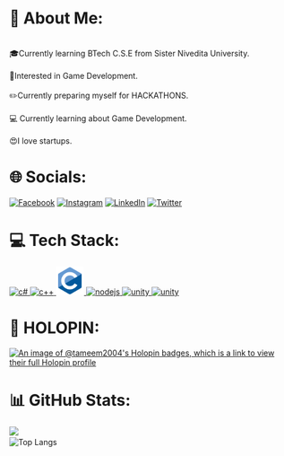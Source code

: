 # 💫 About Me:
<br>🎓Currently learning BTech C.S.E from Sister Nivedita University.<br><br>👀Interested in Game Development.<br><br>✏️Currently preparing myself for HACKATHONS.<br><br>💻 Currently learning about Game Development.<br><br>😍I love startups.<br>


# 🌐 Socials:
[![Facebook](https://img.shields.io/badge/Facebook-%231877F2.svg?logo=Facebook&logoColor=white)](https://www.facebook.com/mdtameem.gazi.9?mibextid=ZbWKwL) [![Instagram](https://img.shields.io/badge/Instagram-%23E4405F.svg?logo=Instagram&logoColor=white)](http://www.instagram.com/mdtameemgazi) [![LinkedIn](https://img.shields.io/badge/LinkedIn-%230077B5.svg?logo=linkedin&logoColor=white)](https://www.linkedin.com/in/muhammad-tameem-gazi-26893a22a/?utm_source=share&utm_campaign=share_via&utm_content=profile&utm_medium=android_app) [![Twitter](https://img.shields.io/badge/Twitter-%231DA1F2.svg?logo=Twitter&logoColor=white)](https://twitter.com/tameem_gazi?t=nN73tKDfIGU-ZAy3KN9Dbw&s=09)

# 💻 Tech Stack:
<a href="https://dotnet.microsoft.com/en-us/languages/csharp">
   <img src="https://www.netgen.co.za/wp-content/uploads/2022/03/C-image-for-Netgen.png" alt="c#" width="50" height="50"/>
</a>
<a href="https://www.geeksforgeeks.org/c-plus-plus/">  
    <img src="https://global-uploads.webflow.com/6047a9e35e5dc54ac86ddd90/63065002ce321b529d375e07_2e261bcd.png" alt="c++" width="50" height="50"/> 
</a>
<a href="https://www.geeksforgeeks.org/c-programming-language/">
    <img src="https://raw.githubusercontent.com/devicons/devicon/master/icons/c/c-original.svg" alt="c" width="50" height="50"/> 
</a>
<a href="https://nodejs.org/en">
    <img src="https://cdn.icon-icons.com/icons2/2415/PNG/512/nodejs_original_logo_icon_146411.png" alt="nodejs" width="50" height="50"/> 
</a>
<a href="https://unity.com/">
    <img src="https://companieslogo.com/img/orig/U-ea48bc1d.png?t=1634728034" alt="unity" width="50" height="50"/> 
</a>
<a href="https://www.microsoft.com/en-IN/sql-server/sql-server-downloads">
    <img src="https://logodix.com/logo/696508.png" alt="unity" width="50" height="50"/> 
</a>

# 🐉 HOLOPIN:
[![An image of @tameem2004's Holopin badges, which is a link to view their full Holopin profile](https://holopin.me/tameem2004)](https://holopin.io/@tameem2004)

# 📊 GitHub Stats:
![](https://github-readme-streak-stats.herokuapp.com/?user=Tameem2004&theme=radical)<br/>
![Top Langs](https://github-readme-stats.vercel.app/api/top-langs/?username=Tameem2004&layout=donut-vertical)<br/>
